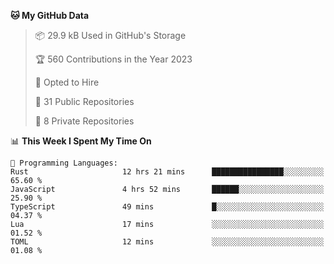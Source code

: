 <!--START_SECTION:waka-->
**🐱 My GitHub Data** 

> 📦 29.9 kB Used in GitHub's Storage 
 > 
> 🏆 560 Contributions in the Year 2023
 > 
> 💼 Opted to Hire
 > 
> 📜 31 Public Repositories 
 > 
> 🔑 8 Private Repositories 
 > 
📊 **This Week I Spent My Time On** 

```text
💬 Programming Languages: 
Rust                     12 hrs 21 mins      ████████████████░░░░░░░░░   65.60 % 
JavaScript               4 hrs 52 mins       ██████░░░░░░░░░░░░░░░░░░░   25.90 % 
TypeScript               49 mins             █░░░░░░░░░░░░░░░░░░░░░░░░   04.37 % 
Lua                      17 mins             ░░░░░░░░░░░░░░░░░░░░░░░░░   01.52 % 
TOML                     12 mins             ░░░░░░░░░░░░░░░░░░░░░░░░░   01.08 % 
```


<!--END_SECTION:waka-->

